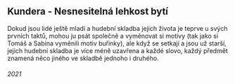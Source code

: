 ## Kundera - Nesnesitelná lehkost bytí

Dokud jsou lidé ještě mladí a hudební skladba jejich života je teprve u svých prvních taktů, mohou ju psát společně a vyměnovat si motivy (tak jako si Tomáš a Sabina vyměnili motiv buřinky), ale když se setkají a jsou už starší, jejich hudební skladba je více méně uzavřena a každé slovo, každý předmět znamená něco jiného ve skladbě jednoho i druhého.


###### 2021